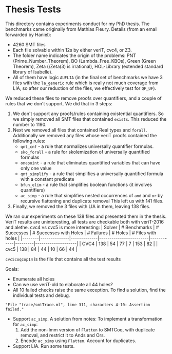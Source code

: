 # Thesis Tests
This directory contains experiments conduct for my PhD thesis. The benchmarks came originally from Mathias Fleury. Details (from an email forwarded by Haniel):
- 4260 SMT files
- Each file solvable within 12s by either veriT, cvc4, or Z3.
- The folder name indicates the origin of the problems: PNT (Prime_Number_Theorem), BO (Lambda_Free_KBOs), Green (Green Theorem), Zeta (\Zeta(3) is irrational), HOL-Library (extended standard library of Isabelle).
- All of them have logic `AUFLIA` (in the final set of benchmarks we have 3 files with the `la_generic` rule which is really not much coverage from LIA, so after our reduction of the files, we effectively test for `QF_UF`).

We reduced these files to remove proofs over quantifiers, and a couple of rules that we don't support. We did that in 3 steps:
1. We don't support any proofs/rules containing existential quantifiers. So we simply removed all SMT files that contained `exists`. This reduced the number to 1190.
2. Next we removed all files that contained Real types and `forall`. Additionally we removed any files whose veriT proofs contained the following rules:
    - `qnt_cnf` - a rule that normalizes universally quantifier formulas.
    - `sko_forall` - a rule for skolemization of universally quantified formulas
    - `onepoint` - a rule that eliminates quantified variables that can have only one value
    - `qnt_simplify` - a rule that simplifies a universally quantified formula with a constant predicate
    - `bfun_elim` - a rule that simplifies boolean functions (it involves quantifiers)
    - `ac_simp` - a rule that simplifies nested occurrences of `and` and `or` by recursive flattening and duplicate removal
This left us with 141 files.
3. Finally, we removed the 3 files with LIA in them, leaving 138 files.

We ran our experiments on these 138 files and presented them in the thesis. VeriT results are uninteresting, all tests are checkable both with veriT-2016 and alethe. cvc4 vs cvc5 is more interesting:
| Solver | # Benchmarks | # Successes | # Successes with Holes | # Failures | # Holes | # Files with holes |
|--------|--------------|-------------|------------------------|------------|---------|--------------------|
| CVC4 | 138 | 54 | 77 | 7  | 153 | 82 |
| cvc5 | 138 | 84 | 44 | 10 | 66  | 44 |

`cvc5coqcop14` is the file that contains all the test results

Goals:
- Enumerate all holes
- Can we use veriT-old to elaborate all 44 holes?
- All 10 failed checks raise the same exception. To find a solution, find the individual tests and debug.
```
"File "trace/smtTrace.ml", line 311, characters 4-10: Assertion failed."
```
- Support `ac_simp`. A solution from notes:
  To implement a transformation for `ac_simp`:
    1. Add the non-Imm version of `Flatten` to SMTCoq, with duplicate removal, and restrict it to Ands and Ors.
    2. Encode `ac_simp` using `Flatten`. Account for duplicates.
- Support LIA. Run some tests.